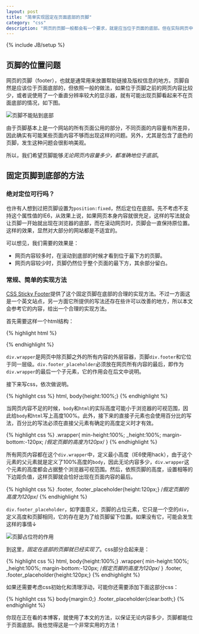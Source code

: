 ```yaml
---
layout: post
title: "简单实现固定在页面底部的页脚"
category: "css"
description: "网页的页脚一般都会有一个要求，就是应当位于页面的底部。但在实际网页中，由于网页内容的影响，页脚的位置可能不会在底部，这里将给出一个简单可靠的实现页脚始终在页面底部的方法。"
---
```

{% include JB/setup %}

##  页脚的位置问题  ##

网页的页脚（footer），也就是通常用来放置帮助链接及版权信息的地方。页脚自然是应该位于页面底部的，但依照一般的做法，如果位于页脚之前的网页内容比较少，或者说使用了一个垂直分辨率较大的显示器，就有可能出现页脚看起来不在页面底部的情况，如下图。

![页脚不能贴到底部][img1]

由于页脚基本上是一个网站的所有页面公用的部分，不同页面的内容量有所差异，因此确实有可能某些页面内容不够而出现这样的问题。另外，尤其是包含了底色的页脚，发生这种问题会很影响美观。

所以，我们希望页脚能够*无论网页内容量多少，都准确地位于底部*。

##  固定页脚到底部的方法  ##

###  绝对定位可行吗？  ###

也许有人想到过把页脚设置为`position:fixed`，然后定位在底部。先不考虑不支持这个属性值的IE6，从效果上说，如果网页本身内容就很充足，这样的写法就会让页脚一开始就出现在浏览器的底部，而在滚动网页时，页脚会一直保持原位置。这样的效果，显然对大部分的网站都是不适宜的。

可以想见，我们需要的效果是：

*   网页内容较多时，在滚动到底部的时候才看到位于最下方的页脚。
*   网页内容较少时，页脚仍然位于整个页面的最下方，其余部分留白。

###  常规、简单的实现方法  ###

[CSS Sticky Footer][]提供了这个固定页脚在底部的合理的实现方法。不过一方面这是一个英文站点，另一方面它所提供的写法还存在些许可以改善的地方，所以本文会参考它的内容，给出一个合理的实现方法。

首先需要这样一个html结构：

{% highlight html %}
<body>
    <div class="wrapper">
        <!--网页内容-->
        <div class="footer_placeholder"></div>
    </div>
    <div class="footer">
        <!--页脚-->
    </div>
</body>
{% endhighlight %}

`div.wrapper`是网页中除页脚之外的所有内容的外层容器，页脚`div.footer`和它位于同一层级。`div.footer_placeholder`必须放在网页所有内容的最后，即作为`div.wrapper`的最后一个子元素，它的作用会在后文中说明。

接下来写css，依次做说明。

{% highlight css %}
html, body{height:100%;}
{% endhighlight %}

当网页内容不足的时候，`body`和`html`的实际高度可能小于浏览器的可视范围，因此给`body`和`html`写上高度100%。此外，接下来的直接子元素也会使用百分比的写法，百分比的写法必须在直接父元素有确定的高度定义时才有效。

{% highlight css %}
.wrapper{
    min-height:100%;
    _height:100%;
    margin-bottom:-120px;   /*假定页脚的高度为120px*/
}
{% endhighlight %}

所有网页内容都在这个`div.wrapper`中，定义最小高度（IE6使用hack），由于这个元素的父元素就是定义了100%高度的`body`，因此无论内容多少，`div.wrapper`这个元素的高度都会占据整个浏览器可视范围。然后，依照页脚的高度，设置相等的下边距负值，这样页脚就会恰好出现在页面内容的最后。

{% highlight css %}
.footer, .footer_placeholder{height:120px;}    /*假定页脚的高度为120px*/
{% endhighlight %}

`div.footer_placeholder`，如字面意义，页脚的占位元素，它只是一个空的`div`，定义高度和页脚相同，它的存在是为了给页脚留下位置。如果没有它，可能会发生这样的事情↓

![页脚占位符的作用][img2]

到这里，*固定在底部的页脚就已经实现了*。css部分合起来是：

{% highlight css %}
html, body{height:100%;}
.wrapper{
    min-height:100%;
    _height:100%;
    margin-bottom:-120px;   /*假定页脚的高度为120px*/
}
.footer, .footer_placeholder{height:120px;}
{% endhighlight %}

如果还需要考虑css初始化和清理浮动，可能你还需要添加下面这部分css：

{% highlight css %}
body{margin:0;}
.footer_placeholder{clear:both;}
{% endhighlight %}

你现在正在看的本博客，就使用了本文的方法，以保证无论内容多少，页脚都能位于页面底部。我也觉得这是一个非常实用的方法！

[CSS Sticky Footer]: http://ryanfait.com/sticky-footer/  "A CSS Sticky Footer"

[img1]: {{POSTS_IMG_PATH}}/201303/footer_distance.jpg "页面内容不足的时候，页脚将不能贴到底部"
[img2]: {{POSTS_IMG_PATH}}/201303/footer_placeholder.jpg "页脚占位符的作用"